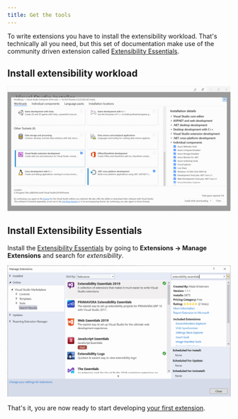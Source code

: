```yaml
---
title: Get the tools
---
```


To write extensions you have to install the extensibility workload. That's technically all you need, but this set of documentation make use of the community driven extension called [Extensibility Essentials](https://marketplace.visualstudio.com/items?itemName=MadsKristensen.ExtensibilityEssentials2019).  

## Install extensibility workload

![VS Installer](../assets/img/vs-installer.png)

## Install Extensibility Essentials

Install the [Extensibility Essentials](https://marketplace.visualstudio.com/items?itemName=MadsKristensen.ExtensibilityEssentials2019) by going to **Extensions -> Manage Extensions** and search for *extensibility*.

![Install Extensibility Essentials](../assets/img/install-ext-essentials.png)

That's it, you are now ready to start developing [your first extension](your-first-extension.md).

